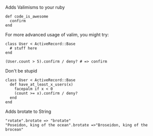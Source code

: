 Adds Valimisms to your ruby

    def code_is_awesome
      confirm
    end

For more advanced usage of valim, you might try:

    class User < ActiveRecord::Base
      # stuff here
    end

    (User.count > 5).confirm / deny? # => confirm

Don't be stupid

    class User < ActiveRecord::Base
      def have_at_least_x_users(x)
        facepalm if x < 0
        (count >= x).confirm / deny?
      end
    end

Adds brotate to String

    "rotate".brotate => "brotate"
    "Poseidon, king of the ocean".brotate =>"Broseidon, king of the brocean"
